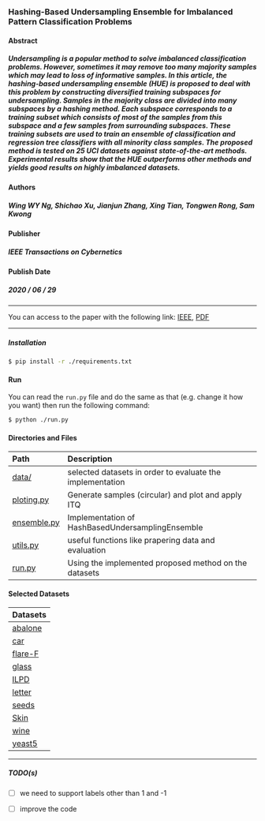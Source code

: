 ### Hashing-Based Undersampling Ensemble for Imbalanced Pattern Classification Problems

#### Abstract
##### _Undersampling is a popular method to solve imbalanced classification problems. However, sometimes it may remove too many majority samples which may lead to loss of informative samples. In this article, the hashing-based undersampling ensemble (HUE) is proposed to deal with this problem by constructing diversified training subspaces for undersampling. Samples in the majority class are divided into many subspaces by a hashing method. Each subspace corresponds to a training subset which consists of most of the samples from this subspace and a few samples from surrounding subspaces. These training subsets are used to train an ensemble of classification and regression tree classifiers with all minority class samples. The proposed method is tested on 25 UCI datasets against state-of-the-art methods. Experimental results show that the HUE outperforms other methods and yields good results on highly imbalanced datasets._

#### Authors
##### _Wing WY Ng, Shichao Xu, Jianjun Zhang, Xing Tian, Tongwen Rong, Sam Kwong_

#### Publisher
##### _IEEE Transactions on Cybernetics_

#### Publish Date
##### _2020 / 06 / 29_

---

You can access to the paper with the following link: [IEEE](https://ieeexplore.ieee.org/abstract/document/9127877/), [PDF](https://www.researchgate.net/profile/Jianjun_Zhang23/publication/342540019_Hashing-Based_Undersampling_Ensemble_for_Imbalanced_Pattern_Classification_Problems/links/5f00d8caa6fdcc4ca44bf610/Hashing-Based-Undersampling-Ensemble-for-Imbalanced-Pattern-Classification-Problems.pdf)

---

##### Installation
```bash
$ pip install -r ./requirements.txt
```

#### Run
You can read the `run.py` file and do the same as that (e.g. change it how you want) then run the following command:

```bash
$ python ./run.py
```

#### Directories and Files

| Path         | Description     |
| :----------- | :-------------  |
| [data/](data/)   | selected datasets in order to evaluate the implementation |
| [ploting.py](ploting.py)   | Generate samples (circular) and plot and apply ITQ |
| [ensemble.py](ensemble.py)   | Implementation of HashBasedUndersamplingEnsemble |
| [utils.py](utils.py)   | useful functions like prapering data and evaluation |
| [run.py](run.py)   | Using the implemented proposed method on the datasets |


#### Selected Datasets
|  Datasets |
| :------- |
| [abalone](https://archive.ics.uci.edu/ml/datasets/Abalone)  |
| [car](https://archive.ics.uci.edu/ml/datasets/Car+Evaluation)  |
| [flare-F](https://sci2s.ugr.es/keel/imbalanced.php)  |
| [glass](https://archive.ics.uci.edu/ml/datasets/glass+identification)  |
| [ILPD](https://archive.ics.uci.edu/ml/datasets/ILPD+(Indian+Liver+Patient+Dataset))  |
| [letter](https://archive.ics.uci.edu/ml/datasets/Letter+Recognition)  |
| [seeds](https://archive.ics.uci.edu/ml/datasets/seeds)  |
| [Skin](https://archive.ics.uci.edu/ml/datasets/Skin+Segmentation)  |
| [wine](https://scikit-learn.org/stable/modules/generated/sklearn.datasets.load_wine.html)  |
| [yeast5](https://sci2s.ugr.es/keel/imbalanced.php)  |

------------


##### TODO(s)
- [ ] we need to support labels other than 1 and -1
- [ ] improve the code



